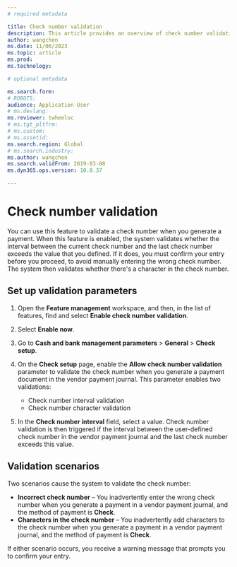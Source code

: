 ```yaml
---
# required metadata

title: Check number validation 
description: This article provides an overview of check number validation functionality in the Cash and bank management module.
author: wangchen
ms.date: 11/06/2023
ms.topic: article
ms.prod: 
ms.technology: 

# optional metadata

ms.search.form: 
# ROBOTS: 
audience: Application User
# ms.devlang: 
ms.reviewer: twheeloc
# ms.tgt_pltfrm: 
# ms.custom: 
# ms.assetid: 
ms.search.region: Global
# ms.search.industry: 
ms.author: wangchen
ms.search.validFrom: 2019-03-08
ms.dyn365.ops.version: 10.0.37

---
```

# Check number validation

You can use this feature to validate a check number when you generate a payment. When this feature is enabled, the system validates whether the interval between the current check number and the last check number exceeds the value that you defined. If it does, you must confirm your entry before you proceed, to avoid manually entering the wrong check number. The system then validates whether there's a character in the check number.

## Set up validation parameters

1. Open the **Feature management** workspace, and then, in the list of features, find and select **Enable check number validation**.
2. Select **Enable now**.
3. Go to **Cash and bank management parameters** \> **General** \> **Check setup**.
4. On the **Check setup** page, enable the **Allow check number validation** parameter to validate the check number when you generate a payment document in the vendor payment journal. This parameter enables two validations:

    - Check number interval validation
    - Check number character validation

5. In the **Check number interval** field, select a value. Check number validation is then triggered if the interval between the user-defined check number in the vendor payment journal and the last check number exceeds this value.

## Validation scenarios

Two scenarios cause the system to validate the check number:

- **Incorrect check number** – You inadvertently enter the wrong check number when you generate a payment in a vendor payment journal, and the method of payment is **Check**. 
- **Characters in the check number** – You inadvertently add characters to the check number when you generate a payment in a vendor payment journal, and the method of payment is **Check**.

If either scenario occurs, you receive a warning message that prompts you to confirm your entry.
